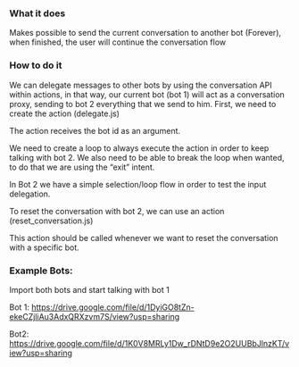### What it does

Makes possible to send the current conversation to another bot (Forever), when finished, the user will continue the conversation flow

### How to do it

We can delegate messages to other bots by using the conversation API within actions, in that way, our current bot (bot 1) will act as a conversation proxy, sending to bot 2 everything that we send to him. First, we need to create the action (delegate.js)

The action receives the bot id as an argument.

We need to create a loop to always execute the action in order to keep talking with bot 2. We also need to be able to break the loop when wanted, to do that we are using the “exit” intent.

In Bot 2 we have a simple selection/loop flow in order to test the input delegation.

To reset the conversation with bot 2, we can use an action (reset_conversation.js)

This action should be called whenever we want to reset the conversation with a specific bot.

### Example Bots:

Import both bots and start talking with bot 1

Bot 1:
https://drive.google.com/file/d/1DyiGO8tZn-ekeCZjliAu3AdxQRXzvm7S/view?usp=sharing

Bot2:
https://drive.google.com/file/d/1K0V8MRLy1Dw_rDNtD9e2O2UUBbJlnzKT/view?usp=sharing
